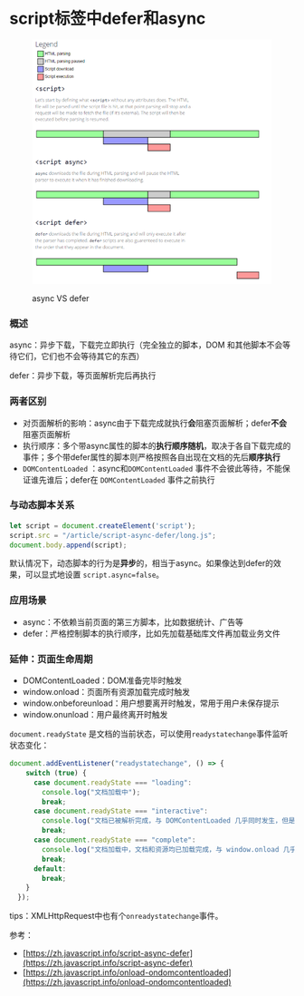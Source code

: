 # script标签中defer和async

<figure><img src="../../.gitbook/assets/async-defer.png" alt=""><figcaption><p>async VS defer</p></figcaption></figure>

### 概述

async：异步下载，下载完立即执行（完全独立的脚本，DOM 和其他脚本不会等待它们，它们也不会等待其它的东西）

defer：异步下载，等页面解析完后再执行

### 两者区别

* 对页面解析的影响：async由于下载完成就执行**会**阻塞页面解析；defer**不会**阻塞页面解析
* 执行顺序：多个带async属性的脚本的**执行顺序随机**，取决于各自下载完成的事件；多个带defer属性的脚本则严格按照各自出现在文档的先后**顺序执行**
* `DOMContentLoaded` ：async和`DOMContentLoaded` 事件不会彼此等待，不能保证谁先谁后；defer在 `DOMContentLoaded` 事件之前执行

### 与动态脚本关系

```javascript
let script = document.createElement('script');
script.src = "/article/script-async-defer/long.js";
document.body.append(script);
```

默认情况下，动态脚本的行为是**异步**的，相当于async。如果像达到defer的效果，可以显式地设置 `script.async=false`。

### 应用场景

* async：不依赖当前页面的第三方脚本，比如数据统计、广告等
* defer：严格控制脚本的执行顺序，比如先加载基础库文件再加载业务文件

### 延伸：页面生命周期

* DOMContentLoaded：DOM准备完毕时触发
* window.onload：页面所有资源加载完成时触发
* window.onbeforeunload：用户想要离开时触发，常用于用户未保存提示
* window.onunload：用户最终离开时触发

`document.readyState` 是文档的当前状态，可以使用`readystatechange`事件监听状态变化：

```javascript
document.addEventListener("readystatechange", () => {
    switch (true) {
      case document.readyState === "loading":
        console.log("文档加载中");
        break;
      case document.readyState === "interactive":
        console.log("文档已被解析完成，与 DOMContentLoaded 几乎同时发生，但是在 DOMContentLoaded 之前发生");
        break;
      case document.readyState === "complete":
        console.log("文档加载中，文档和资源均已加载完成，与 window.onload 几乎同时发生，但是在 window.onload 之前发生");
        break;
      default:
        break;
    }
  });
```

tips：XMLHttpRequest中也有个`onreadystatechange`事件。



参考：

* [https://zh.javascript.info/script-async-defer](https://zh.javascript.info/script-async-defer)
* [https://zh.javascript.info/onload-ondomcontentloaded](https://zh.javascript.info/onload-ondomcontentloaded)
